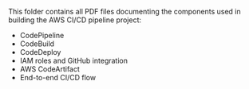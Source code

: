 This folder contains all PDF files documenting the components used in building the AWS CI/CD pipeline project:
- CodePipeline
- CodeBuild
- CodeDeploy
- IAM roles and GitHub integration
- AWS CodeArtifact
- End-to-end CI/CD flow
